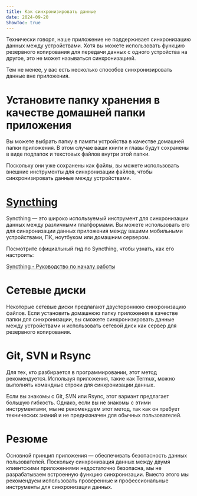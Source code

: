 ```yaml
---
title: Как синхронизировать данные  
date: 2024-09-20  
ShowToc: true  
---
```


Технически говоря, наше приложение не поддерживает синхронизацию данных между устройствами. Хотя вы можете использовать функцию резервного копирования для передачи данных с одного устройства на другое, это не может называться синхронизацией.

Тем не менее, у вас есть несколько способов синхронизировать данные вне приложения.

# Установите папку хранения в качестве домашней папки приложения

Вы можете выбрать папку в памяти устройства в качестве домашней папки приложения. В этом случае ваши книги и главы будут сохранены в виде подпапок и текстовых файлов внутри этой папки.

Поскольку они уже сохранены как файлы, вы можете использовать внешние инструменты для синхронизации файлов, чтобы синхронизировать данные между устройствами.

# [Syncthing](https://play.google.com/store/apps/details?id=com.nutomic.syncthingandroid)

Syncthing — это широко используемый инструмент для синхронизации данных между различными платформами. Вы можете использовать его для синхронизации данных приложения между вашими мобильными устройствами, ПК, ноутбуком или домашним сервером.

Посмотрите официальный гид по Syncthing, чтобы узнать, как его настроить:

[Syncthing - Руководство по началу работы](https://docs.syncthing.net/intro/getting-started.html#getting-started)

# Сетевые диски

Некоторые сетевые диски предлагают двустороннюю синхронизацию файлов. Если установить домашнюю папку приложения в качестве папки для синхронизации, вы сможете синхронизировать данные между устройствами и использовать сетевой диск как сервер для резервного копирования.

# Git, SVN и Rsync

Для тех, кто разбирается в программировании, этот метод рекомендуется. Используя приложения, такие как Termux, можно выполнять командные строки для синхронизации данных.

Если вы знакомы с Git, SVN или Rsync, этот вариант предлагает большую гибкость. Однако, если вы не знакомы с этими инструментами, мы не рекомендуем этот метод, так как он требует технических знаний и не предназначен для обычных пользователей.

# Резюме

Основной принцип приложения — обеспечивать безопасность данных пользователей. Поскольку синхронизация данных между двумя клиентскими приложениями недостаточно безопасна, мы не разрабатываем встроенную функцию синхронизации. Вместо этого мы рекомендуем использовать проверенные и профессиональные инструменты для синхронизации данных.
